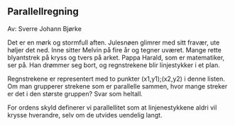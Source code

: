 ## Parallellregning

Av: Sverre Johann Bjørke

Det er en mørk og stormfull aften. Julesnøen glimrer med sitt fravær, ute høljer det ned. Inne sitter Melvin på fire år og tegner uværet. Mange rette blyantstrek på kryss og tvers på arket. Pappa Harald, som er matematiker, ser på. Han drømmer seg bort, og regnstrekene blir linjestykker i et plan.

Regnstrekene er representert med to punkter (x1,y1);(x2,y2) i denne listen. Om man grupperer strekene som er parallelle sammen, hvor mange streker er det i den største gruppen? Svar som heltall.

For ordens skyld definerer vi parallellitet som at linjenestykkene aldri vil krysse hverandre, selv om de utvides uendelig langt.
